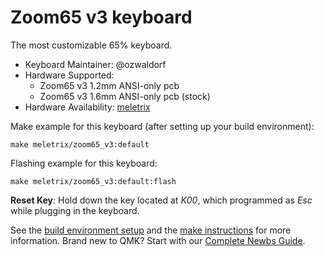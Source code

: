 # Zoom65 v3 keyboard

The most customizable 65% keyboard.

* Keyboard Maintainer: @ozwaldorf
* Hardware Supported:
  * Zoom65 v3 1.2mm ANSI-only pcb
  * Zoom65 v3 1.6mm ANSI-only pcb (stock)
* Hardware Availability: [meletrix](https://meletrix.com/)

Make example for this keyboard (after setting up your build environment):

    make meletrix/zoom65_v3:default

Flashing example for this keyboard:

    make meletrix/zoom65_v3:default:flash

**Reset Key**: Hold down the key located at *K00*, which programmed as *Esc* while plugging in the keyboard.

See the [build environment setup](https://docs.qmk.fm/#/getting_started_build_tools) and the [make instructions](https://docs.qmk.fm/#/getting_started_make_guide) for more information. Brand new to QMK? Start with our [Complete Newbs Guide](https://docs.qmk.fm/#/newbs).
